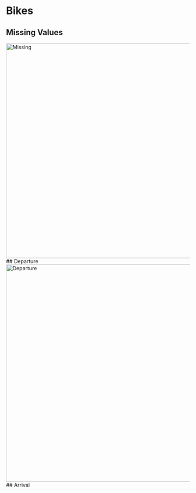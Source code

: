 # Bikes
## Missing Values
<img width="588" alt="Missing" src="https://user-images.githubusercontent.com/47319011/127246077-87f76c21-e22e-4c09-ab6f-13eaf1f39e9d.png">
## Departure
<img width="595" alt="Departure" src="https://user-images.githubusercontent.com/47319011/127246381-f57311a6-5e77-4475-bec0-b6e880f4d5ae.png">
## Arrival
